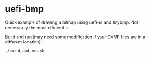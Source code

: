 # uefi-bmp

Quick example of drawing a bitmap using uefi-rs and tinybmp. Not
necessarily the most efficient :)

Build and run (may need some modification if your OVMF files are in a
different location):

    ./build_and_run.sh
